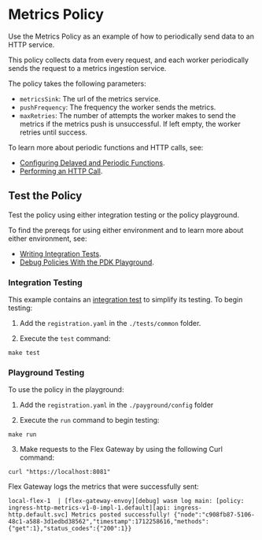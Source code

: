 # Metrics Policy

Use the Metrics Policy as an example of how to periodically send data to an HTTP service.

This policy collects data from every request, and each worker periodically sends the request to a metrics ingestion service.

The policy takes the following parameters:
* `metricsSink`: The url of the metrics service.
* `pushFrequency`: The frequency the worker sends the metrics.
* `maxRetries`: The number of attempts the worker makes to send the metrics if the metrics push is unsuccessful. If left empty, the worker retries until success.

To learn more about periodic functions and HTTP calls, see:
* [Configuring Delayed and Periodic Functions](https://docs.mulesoft.com/pdk/latest/policies-pdk-configure-timer).
* [Performing an HTTP Call](https://docs.mulesoft.com/pdk/latest/policies-pdk-configure-features-http-request).

## Test the Policy

Test the policy using either integration testing or the policy playground.

To find the prereqs for using either environment and to learn more about either environment, see:

* [Writing Integration Tests](https://docs.mulesoft.com/pdk/latest/policies-pdk-integration-tests).
* [Debug Policies With the PDK Playground](https://docs.mulesoft.com/pdk/latest/policies-pdk-debug-local).

### Integration Testing

This example contains an [integration test](./tests/requests.rs) to simplify its testing. To begin testing:

1. Add the `registration.yaml` in the `./tests/common` folder.

2. Execute the `test` command:

``` shell
make test
```

### Playground Testing

To use the policy in the playground:

1. Add the `registration.yaml` in the `./payground/config` folder

2. Execute the `run` command to begin testing:

``` shell
make run
```

3. Make requests to the Flex Gateway by using the following Curl command:

```shell
curl "https://localhost:8081"
```

Flex Gateway logs the metrics that were successfully sent:

```text
local-flex-1  | [flex-gateway-envoy][debug] wasm log main: [policy: ingress-http-metrics-v1-0-impl-1.default][api: ingress-http.default.svc] Metrics posted successfully! {"node":"c908fb87-5106-48c1-a588-3d1edbd38562","timestamp":1712258616,"methods":{"get":1},"status_codes":{"200":1}}
```
